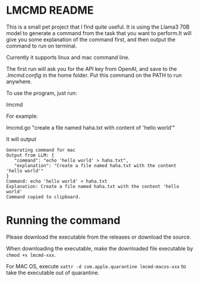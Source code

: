 # LMCMD README

This is a small pet project that I find quite useful. It is using the Llama3 70B model to generate a command from the task that you want to perform.It will give you some explanation of the command first, and then output the command to run on terminal. 

Currently it supports linux and mac command line.

The first run will ask you for the API key from OpenAI, and save to the *.lmcmd.config* in the home folder.  Put this command on the PATH to run anywhere.

To use the program, just run:

lmcmd <Command that you want to generate>

For example:

lmcmd.go "create a file named haha.txt with content of 'hello world'"

 It will output 

 ```
Generating command for mac
Output from LLM: {
    "command": "echo 'hello world' > haha.txt",
    "explanation": "Create a file named haha.txt with the content 'hello world'"
}
Command: echo 'hello world' > haha.txt
Explanation: Create a file named haha.txt with the content 'hello world'
Command copied to clipboard.
 ```

 # Running the command
 Please download the executable from the releases or download the source.

 When downloading the executable, make the downloaded file executable by `chmod +x lmcmd-xxx`.

 For MAC OS, execute `xattr -d com.apple.quarantine lmcmd-macos-xxx` to take the executable out of quarantine.